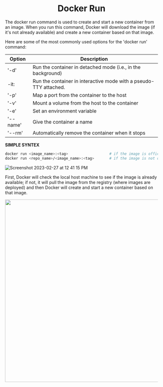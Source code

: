 <h1 align="center"> Docker Run </h1>

The docker run command is used to create and start a new container from an image. When you run this command, Docker will download the image (if it's not already available) and create a new container based on that image.

Here are some of the most commonly used options for the 'docker run' command:

| Option        | Description                                                       |
| ------------- | ----------------------------------------------------------------- |
| '-d'	        | Run the container in detached mode (i.e., in the background)      |
| -it:          | Run the container in interactive mode with a pseudo-TTY attached. |
| '-p'	        | Map a port from the container to the host                         |
| '-v'	        | Mount a volume from the host to the container                     |
| '-e'	        | Set an environment variable                                       |
| '--name'	    | Give the container a name                                         |
| '--rm'	    | Automatically remove the container when it stops                  |

**SIMPLE SYNTEX**
```bash
docker run <image_name>:<tag>                   # if the image is offical
docker run <repo_name>/<image_name>:<tag>       # if the image is not official
```

![Screenshot 2023-02-27 at 12 41 15 PM](https://user-images.githubusercontent.com/111651161/221498432-bac7c96d-7f67-493b-9128-d09e592542af.png)

First, Docker will check the local host machine to see if the image is already available; if not, it will pull the image from the registry (where images are deployed) and then Docker will create and start a new container based on that image.

<img src="https://user-images.githubusercontent.com/111651161/221502653-f4c50e7a-1269-40be-bdec-10970621aa33.png" height="600">
     
<!-- 
> Note that if the image is hosted on a private registry, you may need to authenticate with the registry using the docker login command before you can pull or run the image.

**SYNTEX**
```bash
docker run [OPTIONS] IMAGE [COMMAND] [ARG...]
```

- OPTIONS are optional parameters that modify the container's behavior. Some common options include:
    <ul>
        <li> -d: Run the container in the background (detached mode). </li>
        <li> -it: Run the container in interactive mode with a pseudo-TTY attached. </li>
        <li> --name: Assign a name to the container. </li>
        <li> -p: Map a container port to a host port. </li>
        <li> --rm: Remove the container automatically when it exits. </li>
        <li> -v: Mount a host directory or file as a data volume inside the container. </li>
    </ul>
- IMAGE is the name and tag of the Docker image to use as the basis for the container.
- COMMAND (optional) is the command to run inside the container.
- ARG (optional) is any additional arguments to pass to the command.


**NOTES**
1. First, Docker will search for the requested image locally. If it is available, Docker will run the image and create a container from it.

```bash
$ docker run centos
> Unable to find image 'centos:latest' locally
```
2. If the requested image is not available locally, Docker will pull the image from the Docker registry and then run it.

```bash
$ docker run centos
> Unable to find image 'centos:latest' locally
> latest: Pulling from library/centos
``` -->
